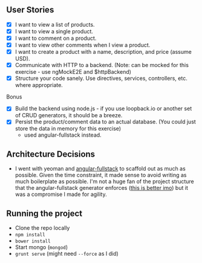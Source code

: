 
## User Stories ##
- [X] I want to view a list of products.
- [X] I want to view a single product.
- [X] I want to comment on a product.
- [X] I want to view other comments when I view a product.
- [X] I want to create a product with a name, description, and price (assume USD).
- [X] Communicate with HTTP to a backend. (Note: can be mocked for this exercise - use ngMockE2E and $httpBackend)
- [X] Structure your code sanely. Use directives, services, controllers, etc. where appropriate.

Bonus
- [X] Build the backend using node.js - if you use loopback.io or another set of CRUD generators, it should be a breeze.
- [X] Persist the product/comment data to an actual database. (You could just store the data in memory for this exercise)
  - used angular-fullstack instead.

## Architecture Decisions ##
- I went with yeoman and [angular-fullstack](https://github.com/DaftMonk/generator-angular-fullstack) to scaffold out as much as possible. Given the time constraint, it made sense to avoid writing as much boilerplate as possible. I'm not a huge fan of the project structure that the angular-fullstack generator enforces ([this is better imo](https://github.com/johnpapa/angularjs-styleguide)) but it was a compromise I made for agility.


## Running the project ##
- Clone the repo locally
- `npm install`
- `bower install`
- Start mongo (`mongod`)
- `grunt serve` (might need `--force` as I did)
